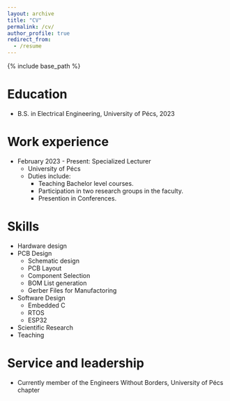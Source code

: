 ```yaml
---
layout: archive
title: "CV"
permalink: /cv/
author_profile: true
redirect_from:
  - /resume
---
```


{% include base_path %}

Education
======
* B.S. in Electrical Engineering, University of Pécs, 2023


Work experience
======
* February 2023 - Present: Specialized Lecturer
  * University of Pécs
  * Duties include: 
    * Teaching Bachelor level courses.
    * Participation in two research groups in the faculty.
    * Presention in Conferences.
  
  
  
Skills
======
* Hardware design
* PCB Design
  * Schematic design
  * PCB Layout
  * Component Selection
  * BOM List generation
  * Gerber Files for Manufactoring 
* Software Design
  * Embedded C
  * RTOS
  * ESP32
* Scientific Research
* Teaching


  
Service and leadership
======
* Currently member of the Engineers Without Borders, University of Pécs chapter
